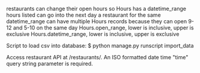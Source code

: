 restaurants can change their open hours so Hours has a datetime_range
hours listed can go into the next day
a restaurant for the same datetime_range can have multiple Hours records because they can open 9-12 and 5-10 on the same day
Hours.open_range, lower is inclusive, upper is exclusive
Hours.datetime_range, lower is inclusive, upper is exclusive

Script to load csv into database:
$ python manage.py runscript import_data

Access restaurant API at /restaurants/.  An ISO formatted date time "time" query string parameter is required.
